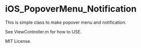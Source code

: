 iOS_PopoverMenu_Notification
============================

This is simple class to make popover menu and notification.

See ViewController.m for how to USE.

MIT License.
